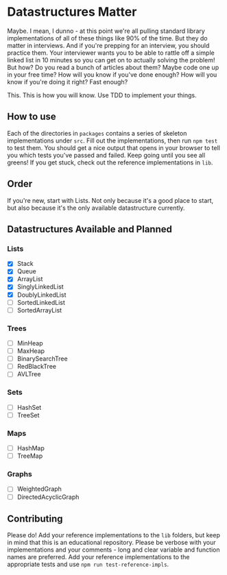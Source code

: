# Datastructures Matter
Maybe.  I mean, I dunno - at this point we're all pulling standard library implementations
of all of these things like 90% of the time.  But they do matter in interviews. And if you're
prepping for an interview, you should practice them.  Your interviewer wants you to be able
to rattle off a simple linked list in 10 minutes so you can get on to actually solving the problem!
But how?  Do you read a bunch of articles about them?  Maybe code one up in your free time?
How will you know if you've done enough?  How will you know if you're doing it right?  Fast enough?

This.  This is how you will know.  Use TDD to implement your things.

## How to use
Each of the directories in `packages` contains a series of skeleton implementations under `src`.
Fill out the implementations, then run `npm test` to test them.  You should get a nice output that
opens in your browser to tell you which tests you've passed and failed.  Keep going until you see
all greens! If you get stuck, check out the reference implementations in `lib`.

## Order
If you're new, start with Lists.  Not only because it's a good place to start, but also because
it's the only available datastructure currently.

## Datastructures Available and Planned

### Lists
- [x] Stack
- [x] Queue
- [x] ArrayList
- [x] SinglyLinkedList
- [x] DoublyLinkedList
- [ ] SortedLinkedList
- [ ] SortedArrayList

### Trees
- [ ] MinHeap
- [ ] MaxHeap
- [ ] BinarySearchTree
- [ ] RedBlackTree
- [ ] AVLTree

### Sets
- [ ] HashSet
- [ ] TreeSet

### Maps
- [ ] HashMap
- [ ] TreeMap

### Graphs
- [ ] WeightedGraph
- [ ] DirectedAcyclicGraph

## Contributing
Please do!  Add your reference implementations to the `lib` folders, but keep in mind that this is
an educational repository.  Please be verbose with your implementations and your comments - long
and clear variable and function names are preferred.  Add your reference implementations to the
appropriate tests and use `npm run test-reference-impls`.
